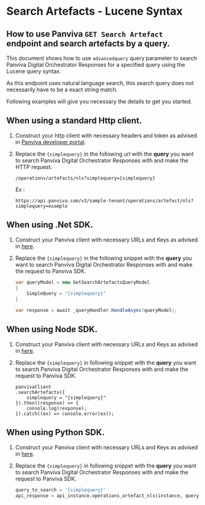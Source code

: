 # Search Artefacts - Lucene Syntax
## How to use Panviva `GET Search Artefact` endpoint and search artefacts by a query.

This document shows how to use `advancedquery` query parameter to search Panviva Digital Orchestrator Responses for a specified query using the Lucene query syntax.

As this endpoint uses natural language search, this search query does not necessarily have to be a exact string match.

Following examples will give you necessary the details to get you started.

## When using a standard Http client.

1. Construct your http client with necessary headers and token as advised in [Panviva developer portal](https://dev.panviva.com).

2. Replace the `{simplequery}` in the following url with the **query** you want to search Panviva Digital Orchestrator Responses with and make the HTTP request.

    `/operations/artefacts/nls?simplequery={simplequery}`

    Ex : 
    ```HTTP
    https://api.panviva.com/v3/sample-tenant/operations/artefact/nls?simplequery=example
    ```

## When using .Net SDK.

1. Construct your Panviva client with necessary URLs and Keys as advised in [here](https://github.com/panviva/toolkit-dotnet-sdk).

2. Replace the `{simplequery}` in the following snippet with the **query** you want to search Panviva Digital Orchestrator Responses with and make the request to Panviva SDK.

    ```c#
    var queryModel = new GetSearchArtefactsQueryModel
    {
        SimpleQuery = "{simplequery}"
    }

    var response = await _queryHandler.HandleAsync(queryModel);
    ```

## When using Node SDK.

1. Construct your Panviva client with necessary URLs and Keys as advised in [here](https://github.com/panviva/toolkit-node-sdk).

2. Replace the `{simplequery}` in following snippet with the **query** you want to search Panviva Digital Orchestrator Responses with and make the request to Panviva SDK.

    ```Js
    panvivaClient
    .searchArtefacts({
        simplequery = "{simplequery}"
    }).then((response) => {
        console.log(response);
    }).catch((ex) => console.error(ex));
    ```

## When using Python SDK.

1. Construct your Panviva client with necessary URLs and Keys as advised in [here](https://github.com/panviva/toolkit-python-sdk).

2. Replace the `{simplequery}` in following snippet with the **query** you want to search Panviva Digital Orchestrator Responses with and make the request to Panviva SDK.

    ```python
    query_to_search = '{simplequery}'
    api_response = api_instance.operations_artefact_nls(instance, query_to_search)
    ```